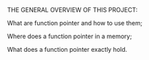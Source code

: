 THE GENERAL OVERVIEW OF THIS PROJECT:

What are function pointer and how to use them;

Where does a function pointer in a memory;

What does a function pointer exactly hold.
